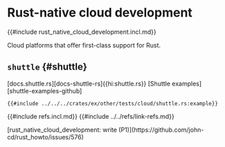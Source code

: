 # Rust-native cloud development

{{#include rust_native_cloud_development.incl.md}}

Cloud platforms that offer first-class support for Rust.

## `shuttle` {#shuttle}

[docs.shuttle.rs][docs-shuttle-rs]{{hi:shuttle.rs}}
[Shuttle examples][shuttle-examples-github]

```rust,editable
{{#include ../../../crates/ex/other/tests/cloud/shuttle.rs:example}}
```

{{#include refs.incl.md}}
{{#include ../../refs/link-refs.md}}

<div class="hidden">
[rust_native_cloud_development: write (P1)](https://github.com/john-cd/rust_howto/issues/576)

</div>
